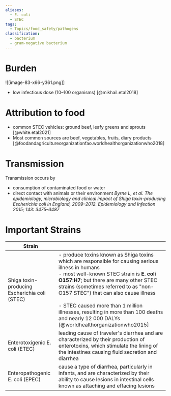 ```yaml
---
aliases:
  - E. coli
  - STEC
tags:
  - Topics/food_safety/pathogens
classification:
  - bacterium
  - gram-negative bacterium
---
```

# Burden
![[image-83-x66-y361.png]]

- low infectious dose  (10–100 organisms) [@mikhail.etal2018]
# Attribution to food
- common STEC vehicles: ground beef, leafy greens and sprouts [@white.etal2021]
- Most common sources are beef, vegetables, fruits, diary products [@foodandagricultureorganizationfao.worldhealthorganizationwho2018]
# Transmission
Transmission  occurs by 
- consumption of contaminated food or  water
- direct contact with animals or their environment
	*Byrne L, et al. The epidemiology, microbiology and  clinical impact of Shiga toxin-producing Escherichia  coli in England, 2009–2012. Epidemiology and Infection  2015; 143: 3475–3487*

# Important Strains 
| Strain                                        |                                                                                                                                                                                                                                                                                                                                                                                                                          |
| --------------------------------------------- | ------------------------------------------------------------------------------------------------------------------------------------------------------------------------------------------------------------------------------------------------------------------------------------------------------------------------------------------------------------------------------------------------------------------------ |
| Shiga toxin-producing Escherichia coli (STEC) | - produce toxins known as Shiga toxins which are responsible for causing serious illness in humans<br>- most well-known STEC strain is **E. coli O157:H7**; but there are many other STEC strains (sometimes referred to as "non-O157 STEC") that can also cause illness<br><br>- STEC caused more than 1 million illnesses, resulting in more than 100 deaths and nearly 12 000 DALYs [@worldhealthorganizationwho2015] |
| Enterotoxigenic E. coli (ETEC)                | leading cause of traveler's diarrhea and are characterized by their production of enterotoxins, which stimulate the lining of the intestines causing fluid secretion and diarrhea                                                                                                                                                                                                                                        |
| Enteropathogenic E. coli (EPEC)               | cause a type of diarrhea, particularly in infants, and are characterized by their ability to cause lesions in intestinal cells known as attaching and effacing lesions                                                                                                                                                                                                                                                   |

